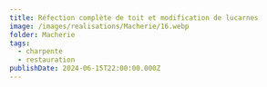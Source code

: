 ```yaml
---
title: Réfection complète de toit et modification de lucarnes
image: /images/realisations/Macherie/16.webp
folder: Macherie
tags:
  - charpente
  - restauration
publishDate: 2024-06-15T22:00:00.000Z
---
```


